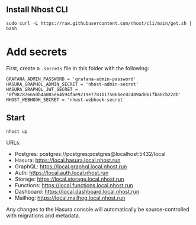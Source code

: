 ## Install Nhost CLI
```
sudo curl -L https://raw.githubusercontent.com/nhost/cli/main/get.sh | bash
```

# Add secrets
First, create a `.secrets` file in this folder with the following:
```
GRAFANA_ADMIN_PASSWORD = 'grafana-admin-password'
HASURA_GRAPHQL_ADMIN_SECRET = 'nhost-admin-secret'
HASURA_GRAPHQL_JWT_SECRET = '0f987876650b4a085e64594fae9219e7781b17506bec02489ad061fba8cb22db'
NHOST_WEBHOOK_SECRET = 'nhost-webhook-secret'
```

## Start
```
nhost up
```

URLs:
- Postgres:         postgres://postgres:postgres@localhost:5432/local
- Hasura:           https://local.hasura.local.nhost.run
- GraphQL:          https://local.graphql.local.nhost.run
- Auth:             https://local.auth.local.nhost.run
- Storage:          https://local.storage.local.nhost.run
- Functions:        https://local.functions.local.nhost.run
- Dashboard:        https://local.dashboard.local.nhost.run
- Mailhog:          https://local.mailhog.local.nhost.run


Any changes to the Hasura console will automatically be source-controlled with migrations and metadata.
